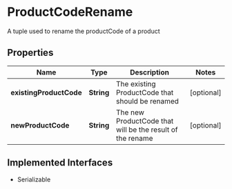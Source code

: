 

# ProductCodeRename

A tuple used to rename the productCode of a product

## Properties

| Name | Type | Description | Notes |
|------------ | ------------- | ------------- | -------------|
|**existingProductCode** | **String** | The existing ProductCode that should be renamed |  [optional] |
|**newProductCode** | **String** | The new ProductCode that will be the result of the rename |  [optional] |


## Implemented Interfaces

* Serializable


